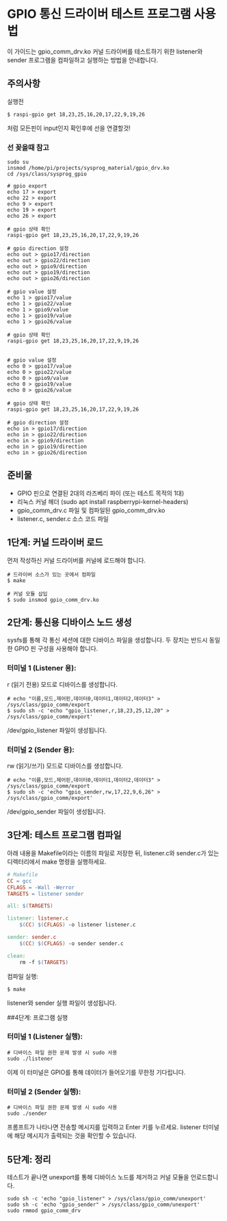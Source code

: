 # GPIO 통신 드라이버 테스트 프로그램 사용법

이 가이드는 gpio_comm_drv.ko 커널 드라이버를 테스트하기 위한 listener와 sender 프로그램을 컴파일하고 실행하는 방법을 안내합니다.

## 주의사항

실행전

```shell
$ raspi-gpio get 18,23,25,16,20,17,22,9,19,26
```

처럼 모든핀이 input인지 확인후에 선을 연결할것!

### 선 꽂을때 참고

```shell
sudo su
insmod /home/pi/projects/sysprog_material/gpio_drv.ko
cd /sys/class/sysprog_gpio

# gpio export
echo 17 > export
echo 22 > export
echo 9 > export
echo 19 > export
echo 26 > export

# gpio 상태 확인
raspi-gpio get 18,23,25,16,20,17,22,9,19,26

# gpio direction 설정
echo out > gpio17/direction
echo out > gpio22/direction
echo out > gpio9/direction
echo out > gpio19/direction
echo out > gpio26/direction

# gpio value 설정
echo 1 > gpio17/value
echo 1 > gpio22/value
echo 1 > gpio9/value
echo 1 > gpio19/value
echo 1 > gpio26/value

# gpio 상태 확인
raspi-gpio get 18,23,25,16,20,17,22,9,19,26


# gpio value 설정
echo 0 > gpio17/value
echo 0 > gpio22/value
echo 0 > gpio9/value
echo 0 > gpio19/value
echo 0 > gpio26/value

# gpio 상태 확인
raspi-gpio get 18,23,25,16,20,17,22,9,19,26

# gpio direction 설정
echo in > gpio17/direction
echo in > gpio22/direction
echo in > gpio9/direction
echo in > gpio19/direction
echo in > gpio26/direction
```

## 준비물

- GPIO 핀으로 연결된 2대의 라즈베리 파이 (또는 테스트 목적의 1대)
- 리눅스 커널 헤더 (sudo apt install raspberrypi-kernel-headers)
- gpio_comm_drv.c 파일 및 컴파일된 gpio_comm_drv.ko
- listener.c, sender.c 소스 코드 파일

## 1단계: 커널 드라이버 로드

먼저 작성하신 커널 드라이버를 커널에 로드해야 합니다.

```shell
# 드라이버 소스가 있는 곳에서 컴파일
$ make

# 커널 모듈 삽입
$ sudo insmod gpio_comm_drv.ko
```

## 2단계: 통신용 디바이스 노드 생성

sysfs를 통해 각 통신 세션에 대한 디바이스 파일을 생성합니다.
두 장치는 반드시 동일한 GPIO 핀 구성을 사용해야 합니다.

### 터미널 1 (Listener 용):

r (읽기 전용) 모드로 디바이스를 생성합니다.

```shell
# echo "이름,모드,제어핀,데이터0,데이터1,데이터2,데이터3" > /sys/class/gpio_comm/export
$ sudo sh -c 'echo "gpio_listener,r,18,23,25,12,20" > /sys/class/gpio_comm/export'
```

/dev/gpio_listener 파일이 생성됩니다.

### 터미널 2 (Sender 용):

rw (읽기/쓰기) 모드로 디바이스를 생성합니다.

```shell
# echo "이름,모드,제어핀,데이터0,데이터1,데이터2,데이터3" > /sys/class/gpio_comm/export
$ sudo sh -c 'echo "gpio_sender,rw,17,22,9,6,26" > /sys/class/gpio_comm/export'
```

/dev/gpio_sender 파일이 생성됩니다.

## 3단계: 테스트 프로그램 컴파일

아래 내용을 Makefile이라는 이름의 파일로 저장한 뒤, listener.c와 sender.c가 있는 디렉터리에서 make 명령을 실행하세요.

```makefile
# Makefile
CC = gcc
CFLAGS = -Wall -Werror
TARGETS = listener sender

all: $(TARGETS)

listener: listener.c
	$(CC) $(CFLAGS) -o listener listener.c

sender: sender.c
	$(CC) $(CFLAGS) -o sender sender.c

clean:
	rm -f $(TARGETS)
```

컴파일 실행:

```shell
$ make
```

listener와 sender 실행 파일이 생성됩니다.

##4단계: 프로그램 실행

### 터미널 1 (Listener 실행):

```shell
# 디바이스 파일 권한 문제 발생 시 sudo 사용
sudo ./listener
```

이제 이 터미널은 GPIO를 통해 데이터가 들어오기를 무한정 기다립니다.

### 터미널 2 (Sender 실행):

```shell
# 디바이스 파일 권한 문제 발생 시 sudo 사용
sudo ./sender
```

프롬프트가 나타나면 전송할 메시지를 입력하고 Enter 키를 누르세요.
listener 터미널에 해당 메시지가 출력되는 것을 확인할 수 있습니다.

## 5단계: 정리

테스트가 끝나면 unexport를 통해 디바이스 노드를 제거하고 커널 모듈을 언로드합니다.

```shell
sudo sh -c 'echo "gpio_listener" > /sys/class/gpio_comm/unexport'
sudo sh -c 'echo "gpio_sender" > /sys/class/gpio_comm/unexport'
sudo rmmod gpio_comm_drv
```
